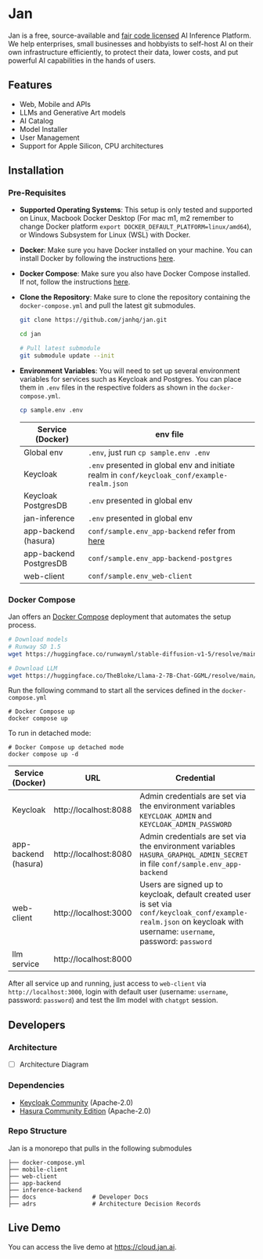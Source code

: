 # Jan

Jan is a free, source-available and [fair code licensed](https://faircode.io/) AI Inference Platform. We help enterprises, small businesses and hobbyists to self-host AI on their own infrastructure efficiently, to protect their data, lower costs, and put powerful AI capabilities in the hands of users.

## Features

- Web, Mobile and APIs
- LLMs and Generative Art models
- AI Catalog
- Model Installer
- User Management
- Support for Apple Silicon, CPU architectures

## Installation

### Pre-Requisites

- **Supported Operating Systems**: This setup is only tested and supported on Linux, Macbook Docker Desktop (For mac m1, m2 remember to change Docker platform `export DOCKER_DEFAULT_PLATFORM=linux/amd64`), or Windows Subsystem for Linux (WSL) with Docker.

- **Docker**: Make sure you have Docker installed on your machine. You can install Docker by following the instructions [here](https://docs.docker.com/get-docker/).

- **Docker Compose**: Make sure you also have Docker Compose installed. If not, follow the instructions [here](https://docs.docker.com/compose/install/).

- **Clone the Repository**: Make sure to clone the repository containing the `docker-compose.yml` and pull the latest git submodules.

  ```bash
  git clone https://github.com/janhq/jan.git

  cd jan

  # Pull latest submodule
  git submodule update --init
  ```

- **Environment Variables**: You will need to set up several environment variables for services such as Keycloak and Postgres. You can place them in `.env` files in the respective folders as shown in the `docker-compose.yml`.

  ```bash
  cp sample.env .env
  ```

  | Service (Docker)       | env file                                                                                                                        |
  | ---------------------- | ------------------------------------------------------------------------------------------------------------------------------- |
  | Global env             | `.env`, just run `cp sample.env .env`                                                                                           |
  | Keycloak               | `.env` presented in global env and initiate realm in `conf/keycloak_conf/example-realm.json`                                    |
  | Keycloak PostgresDB    | `.env` presented in global env                                                                                                  |
  | jan-inference          | `.env` presented in global env                                                                                                  |
  | app-backend (hasura)   | `conf/sample.env_app-backend` refer from [here](https://hasura.io/docs/latest/deployment/graphql-engine-flags/config-examples/) |
  | app-backend PostgresDB | `conf/sample.env_app-backend-postgres`                                                                                          |
  | web-client             | `conf/sample.env_web-client`                                                                                                    |

### Docker Compose

Jan offers an [Docker Compose](https://docs.docker.com/compose/) deployment that automates the setup process.

```bash
# Download models
# Runway SD 1.5
wget https://huggingface.co/runwayml/stable-diffusion-v1-5/resolve/main/v1-5-pruned-emaonly.safetensors -P jan-inference/sd/models

# Download LLM
wget https://huggingface.co/TheBloke/Llama-2-7B-Chat-GGML/resolve/main/llama-2-7b-chat.ggmlv3.q4_1.bin -P jan-inference/llm/models
``````

Run the following command to start all the services defined in the `docker-compose.yml`

```shell
# Docker Compose up
docker compose up
```

To run in detached mode:

```shell
# Docker Compose up detached mode
docker compose up -d
```

| Service (Docker)     | URL                   | Credential                                                                                                                                                           |
| -------------------- | --------------------- | -------------------------------------------------------------------------------------------------------------------------------------------------------------------- |
| Keycloak             | http://localhost:8088 | Admin credentials are set via the environment variables `KEYCLOAK_ADMIN` and `KEYCLOAK_ADMIN_PASSWORD`                                                               |
| app-backend (hasura) | http://localhost:8080 | Admin credentials are set via the environment variables `HASURA_GRAPHQL_ADMIN_SECRET` in file `conf/sample.env_app-backend`                                          |
| web-client           | http://localhost:3000 | Users are signed up to keycloak, default created user is set via `conf/keycloak_conf/example-realm.json` on keycloak with username: `username`, password: `password` |
| llm service          | http://localhost:8000 |                                                                                                                                                                      |

After all service up and running, just access to `web-client` via `http://localhost:3000`, login with default user (username: `username`, password: `password`) and test the llm model with `chatgpt` session.

## Developers

### Architecture

- [ ] Architecture Diagram

### Dependencies

- [Keycloak Community](https://github.com/keycloak/keycloak) (Apache-2.0)
- [Hasura Community Edition](https://github.com/hasura/graphql-engine) (Apache-2.0)

### Repo Structure

Jan is a monorepo that pulls in the following submodules

```shell
├── docker-compose.yml
├── mobile-client
├── web-client
├── app-backend
├── inference-backend
├── docs                # Developer Docs
├── adrs                # Architecture Decision Records
```

## Live Demo

You can access the live demo at https://cloud.jan.ai.